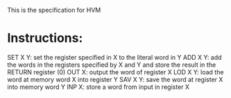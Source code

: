This is the specification for HVM

Instructions:
=============

SET X Y: set the register specified in X to the literal word in Y
ADD X Y: add the words in the registers specified by X and Y and store the result in the RETURN register (0)
OUT X: output the word of register X
LOD X Y: load the word at memory word X into register Y
SAV X Y: save the word at register X into memory word Y
INP X: store a word from input in register X
